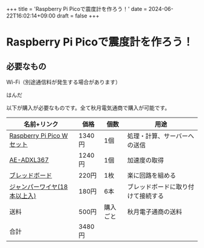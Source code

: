 +++
title = 'Raspberry Pi Picoで震度計を作ろう！'
date = 2024-06-22T16:02:14+09:00
draft = false
+++

# Raspberry Pi Picoで震度計を作ろう！

## 必要なもの

Wi-Fi（別途通信料が発生する場合があります）

はんだ

以下が購入が必要なものです。全て秋月電気通商で購入が可能です。

| 名前+リンク | 価格 | 個数 | 用途 |
| --- | --- | --- | --- |
| [Raspberry Pi Pico W セット](https://akizukidenshi.com/catalog/g/g118021/) | 1340円 | 1個 | 処理・計算、サーバーへの送信 |
| [AE-ADXL367](https://akizukidenshi.com/catalog/g/g129428/) | 1240円 | 1個 | 加速度の取得 |
| [ブレッドボード](https://akizukidenshi.com/catalog/g/g105294/) | 220円 | 1枚 | 楽に回路を組める | 
| [ジャンパーワイヤ(18本以上入)](https://akizukidenshi.com/catalog/g/g105371/) | 180円 | 6本 | ブレッドボードに取り付けて接続する |
| 送料 | 500円 | 購入ごと | 秋月電子通商の送料 |
| 合計 | 3480円 | | |